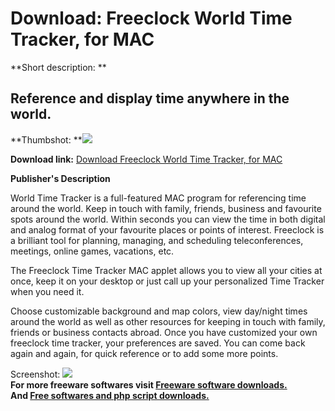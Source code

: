 # Download: Freeclock World Time Tracker, for MAC

**Short description: **

## Reference and display time anywhere in the world.

  
**Thumbshot: **![](http://www.freewarefiles.com/screenshot/freeclock_md.gif)   
  
**Download link:** [Download Freeclock World Time Tracker, for MAC](http://freesoftwares.boysofts.com/Freeclock-World-Time-Tracker-For-MAC_program_2470.html)  
  

**Publisher's Description**  
  

World Time Tracker is a full-featured MAC program for referencing time around
the world. Keep in touch with family, friends, business and favourite spots
around the world. Within seconds you can view the time in both digital and
analog format of your favourite places or points of interest. Freeclock is a
brilliant tool for planning, managing, and scheduling teleconferences,
meetings, online games, vacations, etc.

The Freeclock Time Tracker MAC applet allows you to view all your cities at
once, keep it on your desktop or just call up your personalized Time Tracker
when you need it.

Choose customizable background and map colors, view day/night times around the
world as well as other resources for keeping in touch with family, friends or
business contacts abroad. Once you have customized your own freeclock time
tracker, your preferences are saved. You can come back again and again, for
quick reference or to add some more points.

  
  
Screenshot: ![](http://www.freewarefiles.com/screenshot/freeclock.gif)  
**For more freeware softwares visit [Freeware software downloads.](http://freesoftwares.boysofts.com/)**   
**And [Free softwares and php script downloads.](http://www.boysofts.com/)**

